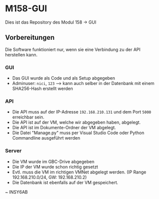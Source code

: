 # M158-GUI

Dies ist das Repository des Modul 158 -> GUI

## Vorbereitungen
Die Software funktioniert nur, wenn sie eine Verbindung zu der API herstellen kann.

### GUI
- Das GUI wurde als Code und als Setup abgegeben
- Adminuser: `nici`, `123` --> kann auch selber in der Datenbank mit einem SHA256-Hash erstellt werden

### API
- Die API muss auf der IP-Adresse `192.168.210.131` und dem Port `5000` erreichbar sein.
- Die API ist auf der VM, welche wir abgegeben haben, abgelegt. 
- Die API ist im Dokumente-Ordner der VM abgelegt.
- Die Datei "Manage.py" muss per Visual Studio Code oder Python Commandline ausgeführt werden

### Server
- Die VM wurde im GBC-Drive abgegeben
- Die IP der VM wurde schon richtig gesetzt
- Evtl. muss die VM im richtigen VMNet abgelegt werden. (IP Range 192.168.210.0/24, GW: 192.168.210.2)
- Die Datenbank ist ebenfalls auf der VM gespeichert.

~ INSY6AB
